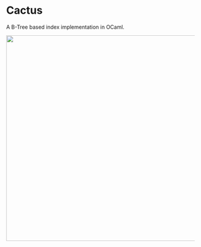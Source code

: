 # Cactus

A B-Tree based index implementation in OCaml.

<div align="center">
  <!-- Image from https://pixabay.com/photos/alpaca-cactus-teeth-tooth-eat-3647011/ -->
  <img src="https://user-images.githubusercontent.com/9285880/127665916-404f696e-3284-4689-90ae-8e9398383903.jpg" width="550"><br><br>
</div>
